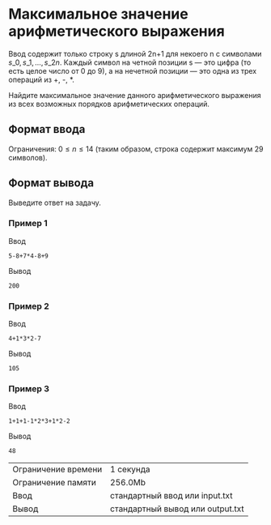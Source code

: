 # Максимальное значение арифметического выражения

Ввод содержит только строку s длиной 2n+1 для некоего n с символами $s\_0,s\_1, \dotsc, s\_{2n}​$. Каждый символ на четной позиции s — это цифра (то есть целое число от 0 до 9), а на нечетной позиции — это одна из трех операций из +, -, \*.

Найдите максимальное значение данного арифметического выражения из всех возможных порядков арифметических операций.

## Формат ввода

Ограничения: $0 \le n \le 14$ (таким образом, строка содержит максимум 29 символов).

## Формат вывода

Выведите ответ на задачу.

### Пример 1

Ввод

    5-8+7*4-8+9
    

Вывод

    200
    

### Пример 2

Ввод

    4+1*3*2-7
    

Вывод

    105
    

### Пример 3

Ввод

    1+1+1-1*2*3+1*2-2
    

Вывод

    48
    

<table>
 <tr class="time-limit">
    <td class="property-title">Ограничение времени</td>
    <td>1&nbsp;секунда</td>
 </tr>
 <tr class="memory-limit">
    <td class="property-title">Ограничение памяти</td>
    <td>256.0Mb</td>
 </tr>
 <tr class="input-file">
    <td class="property-title">Ввод</td>
    <td colspan="1">стандартный ввод или input.txt</td>
 </tr>
 <tr class="output-file">
    <td class="property-title">Вывод</td>
    <td colspan="1">стандартный вывод или output.txt</td>
 </tr>
</table>
